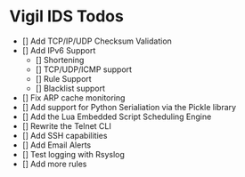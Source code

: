 # Vigil IDS Todos

- [] Add TCP/IP/UDP Checksum Validation
- [] Add IPv6 Support
  - [] Shortening
  - [] TCP/UDP/ICMP support
  - [] Rule Support
  - [] Blacklist support
- [] Fix ARP cache monitoring
- [] Add support for Python Serialiation via the Pickle library
- [] Add the Lua Embedded Script Scheduling Engine
- [] Rewrite the Telnet CLI
- [] Add SSH capabilities
- [] Add Email Alerts
- [] Test logging with Rsyslog
- [] Add more rules